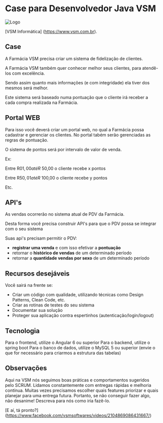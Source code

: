 # Case para Desenvolvedor Java VSM

![Logo](http://www.vsm.com.br/img/logo-vsm.png)

[VSM Informática] (https://www.vsm.com.br).

## Case
A Farmácia VSM precisa criar um sistema de fidelização de clientes.

A Farmácia VSM também quer conhecer melhor seus clientes, para atendê-los com excelência.

Sendo assim quanto mais informações (e com integridade) ela tiver dos mesmos será melhor.

Este sistema será baseado numa pontuação  que o cliente irá receber a cada compra realizada na Farmácia.

## Portal WEB
Para isso você deverá criar um portal web, no qual a Farmácia possa cadastrar e gerenciar os clientes.
No portal tabém serão gerenciadas as regras de pontuação.

O sistema de pontos será por intervalo de valor de venda.

Ex: 

Entre R$01,00 até R$ 50,00  o cliente recebe x pontos

Entre R$50,01 até R$ 100,00 o cliente recebe y pontos

Etc.

## API's
As vendas ocorrerão no sistema atual de PDV da Farmácia.

Desta forma você precisa construir API's para que o PDV possa se integrar com o seu sistema

Suas api's precisam permitir o PDV:
* **registrar uma venda** e com isso efetivar a **pontuação**
* retornar o **histórico de vendas** de um determinado período
* retornar a **quantidade vendas por sexo** de um determinado período


## Recursos desejáveis
Você sairá na frente se:
- Criar um código com qualidade, utilizando técnicas como Design Patterns, Clean Code, etc.
- Criar as rotinas de testes do seu sistema
- Documentar sua solução
- Proteger sua aplicação contra espertinhos (autenticação/login/logout)


## Tecnologia
Para o frontend, utilize o Angular 6 ou superior
Para o backend, utilize o spring boot
Para o banco de dados, utilize o MySQL 5 ou superior (envie o que for necessário para criarmos a estrutura das tabelas)

## Observações
Aqui na VSM nós seguimos boas práticas e comportamentos sugeridos pelo SCRUM. 
Lidamos constantemente com entregas rápidas e melhoria contínua.
Muitas vezes precisamos escolher quais features priorizar e quais planejar para uma entrega futura.
Portanto, se não conseguir fazer algo, não desanime! Descreva para nós como iria fazê-lo.
 

[E aí, tá pronto?] (https://www.facebook.com/vsmsoftwares/videos/2104869086431667/)
